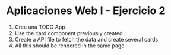 # Aplicaciones Web I - Ejercicio 2

1. Cree una TODO App 
2. Use the card component previously created
3. Create a API file to fetch the data and create several cards
4. All this should be rendered in the same page